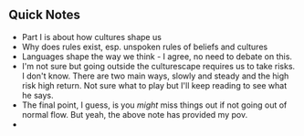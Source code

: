## Quick Notes

- Part I is about how cultures shape us
- Why does rules exist, esp. unspoken rules of beliefs and cultures
- Languages shape the way we think - I agree, no need to debate on this.
- I'm not sure but going outside the culturescape requires us to take risks. I don't know. There are two main ways, slowly and steady and the high risk high return. Not sure what to play but I'll keep reading to see what he says.
- The final point, I guess, is you _might_ miss things out if not going out of normal flow. But yeah, the above note has provided my pov.
- 